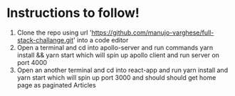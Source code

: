 # Instructions to follow!
1. Clone the repo using url 'https://github.com/manujo-varghese/full-stack-challange.git' into a code editor
2. Open a terminal and cd into apollo-server and run commands yarn install && yarn start 
        which will spin up apollo client and run server on port 4000
3. Open an another terminal and cd into react-app and run yarn install and yarn start 
        which will spin up port 3000 and should should get home page as paginated Articles